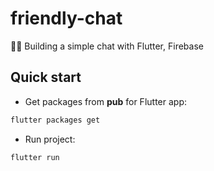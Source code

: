 # friendly-chat

🙌👻 Building a simple chat with Flutter, Firebase

## Quick start

- Get packages from **pub** for Flutter app:

```bash
flutter packages get
```

- Run project:

```bash
flutter run
```
